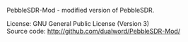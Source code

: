 
PebbleSDR-Mod - modified version of PebbleSDR.

License: GNU General Public License (Version 3)  
Source code: http://github.com/dualword/PebbleSDR-Mod/  



